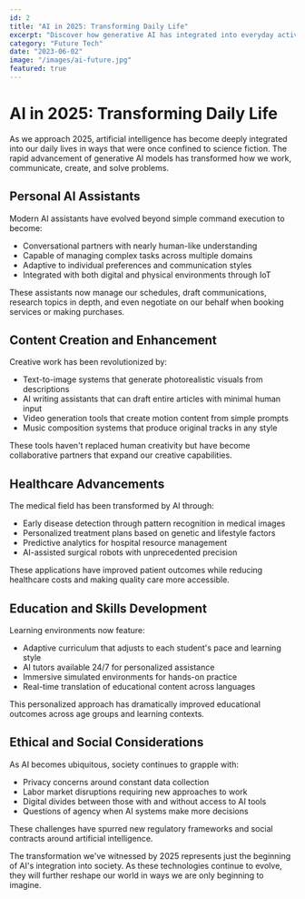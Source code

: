 ```yaml
---
id: 2
title: "AI in 2025: Transforming Daily Life"
excerpt: "Discover how generative AI has integrated into everyday activities in 2025, powering personal AI assistants, tech tools, translating..."
category: "Future Tech"
date: "2023-06-02"
image: "/images/ai-future.jpg"
featured: true
---
```


# AI in 2025: Transforming Daily Life

As we approach 2025, artificial intelligence has become deeply integrated into our daily lives in ways that were once confined to science fiction. The rapid advancement of generative AI models has transformed how we work, communicate, create, and solve problems.

## Personal AI Assistants

Modern AI assistants have evolved beyond simple command execution to become:

- Conversational partners with nearly human-like understanding
- Capable of managing complex tasks across multiple domains
- Adaptive to individual preferences and communication styles
- Integrated with both digital and physical environments through IoT

These assistants now manage our schedules, draft communications, research topics in depth, and even negotiate on our behalf when booking services or making purchases.

## Content Creation and Enhancement

Creative work has been revolutionized by:

- Text-to-image systems that generate photorealistic visuals from descriptions
- AI writing assistants that can draft entire articles with minimal human input
- Video generation tools that create motion content from simple prompts
- Music composition systems that produce original tracks in any style

These tools haven't replaced human creativity but have become collaborative partners that expand our creative capabilities.

## Healthcare Advancements

The medical field has been transformed by AI through:

- Early disease detection through pattern recognition in medical images
- Personalized treatment plans based on genetic and lifestyle factors
- Predictive analytics for hospital resource management
- AI-assisted surgical robots with unprecedented precision

These applications have improved patient outcomes while reducing healthcare costs and making quality care more accessible.

## Education and Skills Development

Learning environments now feature:

- Adaptive curriculum that adjusts to each student's pace and learning style
- AI tutors available 24/7 for personalized assistance
- Immersive simulated environments for hands-on practice
- Real-time translation of educational content across languages

This personalized approach has dramatically improved educational outcomes across age groups and learning contexts.

## Ethical and Social Considerations

As AI becomes ubiquitous, society continues to grapple with:

- Privacy concerns around constant data collection
- Labor market disruptions requiring new approaches to work
- Digital divides between those with and without access to AI tools
- Questions of agency when AI systems make more decisions

These challenges have spurred new regulatory frameworks and social contracts around artificial intelligence.

The transformation we've witnessed by 2025 represents just the beginning of AI's integration into society. As these technologies continue to evolve, they will further reshape our world in ways we are only beginning to imagine.